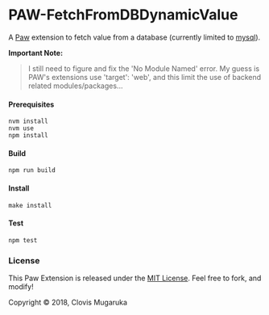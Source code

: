 # PAW-FetchFromDBDynamicValue

A [Paw](https://paw.cloud/) extension to fetch value from a database (currently limited to [mysql](https://www.mysql.com/)).


**Important Note:**
> I still need to figure and fix the 'No Module Named' error. My guess is PAW's extensions use 'target': 'web', and this limit the use of backend related modules/packages...

#### Prerequisites

```
nvm install
nvm use
npm install
```

#### Build

```
npm run build
```

#### Install

```
make install
```

#### Test

```
npm test
```

### License

This Paw Extension is released under the [MIT License](https://www.wikiwand.com/en/MIT_License). Feel free to fork, and modify!

Copyright © 2018, Clovis Mugaruka

